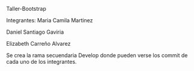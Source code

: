 Taller-Bootstrap

Integrantes: 
Maria Camila Martinez

Daniel Santiago Gaviria

Elizabeth Carreño Alvarez

Se crea la rama secuendaria Develop donde pueden verse los commit de cada uno de los integrantes.
